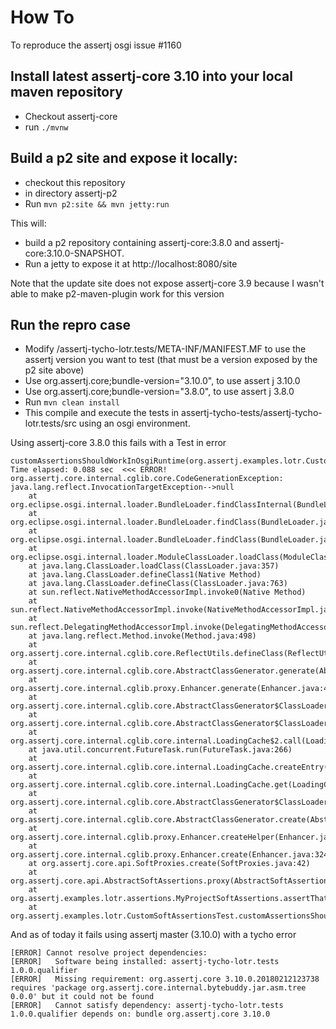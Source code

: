 # How To 

To reproduce the assertj osgi issue #1160

## Install latest assertj-core 3.10 into your local maven repository

* Checkout assertj-core
* run `./mvnw`

## Build a p2 site and expose it locally:

* checkout this repository
* in directory assertj-p2
* Run `mvn p2:site && mvn jetty:run`

This will:
* build a p2 repository containing assertj-core:3.8.0 and assertj-core:3.10.0-SNAPSHOT.
* Run a jetty to expose it at http://localhost:8080/site

Note that the update site does not expose assertj-core 3.9 because I wasn't able to make p2-maven-plugin work for this version

## Run the repro case

* Modify /assertj-tycho-lotr.tests/META-INF/MANIFEST.MF to use the assertj version you want to test (that must be a version exposed by the p2 site above)
 * Use org.assertj.core;bundle-version="3.10.0", to use assert j 3.10.0
 * Use org.assertj.core;bundle-version="3.8.0", to use assert j 3.8.0
* Run `mvn clean install`
 * This compile and execute the tests in assertj-tycho-tests/assertj-tycho-lotr.tests/src using an osgi environment.




Using assertj-core 3.8.0 this fails with a Test in error
```
customAssertionsShouldWorkInOsgiRuntime(org.assertj.examples.lotr.CustomSoftAssertionsTest)  Time elapsed: 0.088 sec  <<< ERROR!
org.assertj.core.internal.cglib.core.CodeGenerationException: java.lang.reflect.InvocationTargetException-->null
	at org.eclipse.osgi.internal.loader.BundleLoader.findClassInternal(BundleLoader.java:484)
	at org.eclipse.osgi.internal.loader.BundleLoader.findClass(BundleLoader.java:395)
	at org.eclipse.osgi.internal.loader.BundleLoader.findClass(BundleLoader.java:387)
	at org.eclipse.osgi.internal.loader.ModuleClassLoader.loadClass(ModuleClassLoader.java:150)
	at java.lang.ClassLoader.loadClass(ClassLoader.java:357)
	at java.lang.ClassLoader.defineClass1(Native Method)
	at java.lang.ClassLoader.defineClass(ClassLoader.java:763)
	at sun.reflect.NativeMethodAccessorImpl.invoke0(Native Method)
	at sun.reflect.NativeMethodAccessorImpl.invoke(NativeMethodAccessorImpl.java:62)
	at sun.reflect.DelegatingMethodAccessorImpl.invoke(DelegatingMethodAccessorImpl.java:43)
	at java.lang.reflect.Method.invoke(Method.java:498)
	at org.assertj.core.internal.cglib.core.ReflectUtils.defineClass(ReflectUtils.java:459)
	at org.assertj.core.internal.cglib.core.AbstractClassGenerator.generate(AbstractClassGenerator.java:336)
	at org.assertj.core.internal.cglib.proxy.Enhancer.generate(Enhancer.java:492)
	at org.assertj.core.internal.cglib.core.AbstractClassGenerator$ClassLoaderData$3.apply(AbstractClassGenerator.java:93)
	at org.assertj.core.internal.cglib.core.AbstractClassGenerator$ClassLoaderData$3.apply(AbstractClassGenerator.java:91)
	at org.assertj.core.internal.cglib.core.internal.LoadingCache$2.call(LoadingCache.java:54)
	at java.util.concurrent.FutureTask.run(FutureTask.java:266)
	at org.assertj.core.internal.cglib.core.internal.LoadingCache.createEntry(LoadingCache.java:61)
	at org.assertj.core.internal.cglib.core.internal.LoadingCache.get(LoadingCache.java:34)
	at org.assertj.core.internal.cglib.core.AbstractClassGenerator$ClassLoaderData.get(AbstractClassGenerator.java:116)
	at org.assertj.core.internal.cglib.core.AbstractClassGenerator.create(AbstractClassGenerator.java:291)
	at org.assertj.core.internal.cglib.proxy.Enhancer.createHelper(Enhancer.java:480)
	at org.assertj.core.internal.cglib.proxy.Enhancer.create(Enhancer.java:324)
	at org.assertj.core.api.SoftProxies.create(SoftProxies.java:42)
	at org.assertj.core.api.AbstractSoftAssertions.proxy(AbstractSoftAssertions.java:31)
	at org.assertj.examples.lotr.assertions.MyProjectSoftAssertions.assertThat(MyProjectSoftAssertions.java:8)
	at org.assertj.examples.lotr.CustomSoftAssertionsTest.customAssertionsShouldWorkInOsgiRuntime(CustomSoftAssertionsTest.java:15)
```

And as of today it fails using assertj master (3.10.0) with a tycho error
```
[ERROR] Cannot resolve project dependencies:
[ERROR]   Software being installed: assertj-tycho-lotr.tests 1.0.0.qualifier
[ERROR]   Missing requirement: org.assertj.core 3.10.0.20180212123738 requires 'package org.assertj.core.internal.bytebuddy.jar.asm.tree 0.0.0' but it could not be found
[ERROR]   Cannot satisfy dependency: assertj-tycho-lotr.tests 1.0.0.qualifier depends on: bundle org.assertj.core 3.10.0
```
